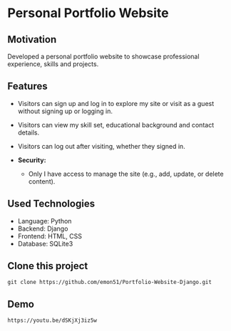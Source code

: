 # Personal Portfolio Website

## Motivation
 Developed a personal portfolio website to showcase professional experience, skills and projects.

## Features
- Visitors can sign up and log in to explore my site or visit as a guest without signing up or logging in.
- Visitors can view my skill set, educational background and contact details.
- Visitors can log out after visiting, whether they signed in.
  
    

- **Security:**
  - Only I have access to manage the site (e.g., add, update, or delete content).



## Used Technologies

- Language: Python
- Backend: Django
- Frontend: HTML, CSS
- Database: SQLite3

## Clone this project
   ```
   git clone https://github.com/emon51/Portfolio-Website-Django.git
   ```

## Demo
```
https://youtu.be/dSKjXj3iz5w
```
